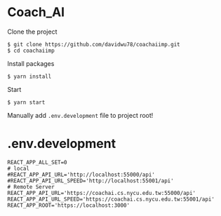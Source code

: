 # Coach_AI 

Clone the project 
```
$ git clone https://github.com/davidwu78/coachaiimp.git
$ cd coachaiimp
```

Install packages
```
$ yarn install
```

Start
```
$ yarn start
```

Manually add `.env.development` file to project root!
# .env.development
```
REACT_APP_ALL_SET=0
# local
#REACT_APP_API_URL='http://localhost:55000/api'
#REACT_APP_API_URL_SPEED='http://localhost:55001/api'
# Remote Server
REACT_APP_API_URL='https://coachai.cs.nycu.edu.tw:55000/api'
REACT_APP_API_URL_SPEED='https://coachai.cs.nycu.edu.tw:55001/api'
REACT_APP_ROOT='https://localhost:3000'
```

